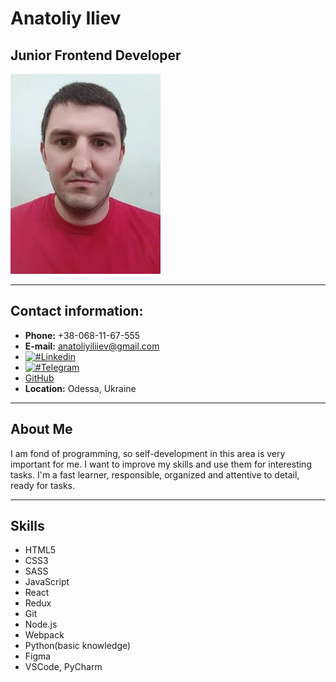 # Anatoliy Iliev

## Junior Frontend Developer

![Iliev Anatoliy](assets/avatar1.jpg)

---

## Contact information:

- **Phone:** +38-068-11-67-555
- **E-mail:** anatoliyiliiev@gmail.com
- [![#Linkedin](https://img.shields.io/badge/linkedin-cornflowerblue?style=flat&logo=linkedin)](https://www.linkedin.com/in/anatoliy-iliev)
- [![#Telegram](https://img.shields.io/badge/Telegram-cornflowerblue?style=flat&logo=telegram)](https://t.me/Anatoliy_Iliev)
- [GitHub](https://github.com/AnatoliyIliev)
- **Location:** Odessa, Ukraine

---

## About Me

I am fond of programming, so self-development in this area is very important for
me. I want to improve my skills and use them for interesting tasks. I'm a fast
learner, responsible, organized and attentive to detail, ready for tasks.

---

## Skills

- HTML5
- CSS3
- SASS
- JavaScript
- React
- Redux
- Git
- Node.js
- Webpack
- Python(basic knowledge)
- Figma
- VSCode, PyCharm